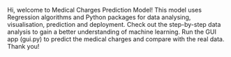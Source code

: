 Hi, welcome to Medical Charges Prediction Model!
This model uses Regression algorithms and Python packages for data analysing, visualisation, prediction and deployment.
Check out the step-by-step data analysis to gain a better understanding of machine learning.
Run the GUI app (gui.py) to predict the medical charges and compare with the real data.
Thank you!
